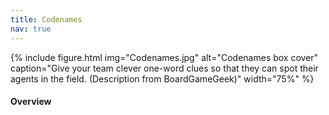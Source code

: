 ```yaml
---
title: Codenames
nav: true
--- 
```


{% include figure.html img="Codenames.jpg" alt="Codenames box cover" caption="Give your team clever one-word clues so that they can spot their agents in the field. (Description from BoardGameGeek)" width="75%" %}

#### Overview
<html>
   <head>
      <style>
         table {width: 100%;}
         table, td, th {
            border-collapse: collapse;
            padding: 8px;
            border-bottom: 1px solid #ddd;
         
         th {            
            style="text-align:Center"
            border: 1px solid black;
            padding-top: 12px;
            padding-bottom: 12px;
            background-color: #f1b300;
            color: white;
            }
      </style>
   </head>
   <body>
      <table>
         <tr>
            <td style="text-align:Left">Author:</td>
            <td style="text-align:Left">Vlaada Chvátil</td>
         </tr>
         <tr>
            <td style="text-align:Left">Year:</td>
            <td style="text-align:Left">2015</td>
         </tr>
         <tr>
            <td style="text-align:Left">Players:</td>
            <td style="text-align:Left">2–8+ (competitive: 4–8+)</td>
         </tr>
          <tr>
            <td style="text-align:Left">Time:</td>
            <td style="text-align:Left">15 min</td>
         </tr>
          <tr>
            <td style="text-align:Left">Theme:</td>
            <td style="text-align:Left">spies, agents, revealing secret identities</td>
         </tr>
          <tr>
            <td style="text-align:Left">Mechanics:</td>
            <td style="text-align:Left">words association, deduction, team play</td>
         </tr>
      </table>
   </body>
   <p>
   </p>
</html>
#### Description
The two rival spymasters know the secret identities of 25 agents. Their teammates know the agents only by their CODENAMES.

The teams compete to see who can make contact with all of their agents first. Spymasters give one-word clues that can point to multiple words on the board. Their teammates try to guess words of the right color while avoiding those that belong to the opposing team. And everyone wants to avoid the assassin.

Codenames: win or lose, it’s fun to figure out the clues.

{% include button.md text="Play Codenames Online!" link="https://codenames.game/" color="warning" %}

#### Goal

Be the first team to make contact with all of their agents!

#### SETUP
1. Log in to the site. 
2. Choose team (red or blue) and role (each team has one Spymaster and rest are Operatives).
3. The team that has one extra clue to guess goes first. 

#### GAMEPLAY
1. `Spymaster` examines the board, then gives [an one-word clue followed by a number](https://codenamesgame.com/), which relates to the number of associated cards (exception: 0 and ∞): e.g.: library, 5

The clue must
- Relate to word meaning 
  - Be a word in English language
  - Not be a form or part of a word on any visible card. 
  - Optional variant: Compound/hyphenated words, proper names, abbreviations, acronyms, homonyms, and rhymed words
0 means no clues relate to it. Both allow unlimited guessing (unless wrong)


2. `Operatives` discuss amongst themselves, then inform the `Spymaster` their guesses (one at a time) up to one more than the number clue provided (if not 0 and ∞)
- Their team’s color (e.g. red) = got a clue and MAY keep guessing until number limit or stopping
- The opponent’s color (e.g. blue) = card covered by opponent and turn ends
- Bystander (beige color) = turn ends
- Assassin (black) = game ends and that team loses

#### GAME END
Gameplay continues until endgame condition is met:
- First team to have all their words covered wins 
- The team that contacts the assassin instantly loses. 


